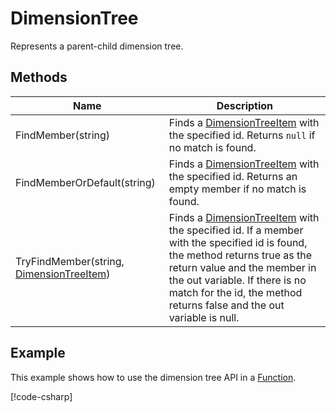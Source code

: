 # DimensionTree<TProps>

Represents a parent-child dimension tree.

## Methods

| Name                                       | Description                                                                                               |
|--------------------------------------------|-----------------------------------------------------------------------------------------------------------|
| FindMember(string)                         | Finds a [DimensionTreeItem](dimension-tree-item.md) with the specified id. Returns `null` if no match is found.                   |
| FindMemberOrDefault(string)                | Finds a [DimensionTreeItem](dimension-tree-item.md) with the specified id. Returns an empty member if no match is found.          |
| TryFindMember(string, [DimensionTreeItem](dimension-tree-item.md)) | Finds a [DimensionTreeItem](dimension-tree-item.md) with the specified id. If a member with the specified id is found, the method returns true as the return value and the member in the out variable. If there is no match for the id, the method returns false and the out variable is null. |

## Example

This example shows how to use the dimension tree API in a [Function](../../built-in/function.md).

[!code-csharp[](DimensionTreeExample.cs)]